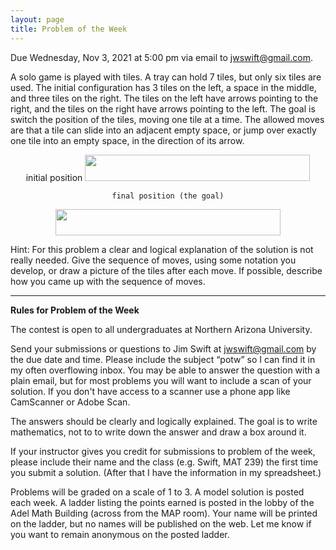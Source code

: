 ```yaml
---
layout: page
title: Problem of the Week
---
```


Due Wednesday, Nov 3, 2021 at 5:00 pm via email to 
<a href="mailto:jwswift@gmail.com?subject=potw" target="_blank">jwswift@gmail.com</a>.
<p>
A solo game is played with tiles.  A tray can hold 7 tiles, but only six tiles are used.
The initial configuration has 3 tiles on the left, a space in the middle, and three tiles on the right.
The tiles on the left have arrows pointing to the right, 
and the tiles on the right have arrows pointing to the left.
The goal is switch the position of the tiles, moving one tile at a time.
The allowed moves are that a tile can slide into an adjacent empty space, 
or jump over exactly one tile into an empty space,
in the direction of its arrow.
<p>
<center>
initial position
<img src = "https://naumathstat.github.io/problem-of-the-week/files/images/2021-11-03-init.png" 
style="width:360px;height:42">

	final position (the goal)

<img src = "https://naumathstat.github.io/problem-of-the-week/files/images/2021-11-03-final.png" 
style="width:360px;height:42">
</center>
Hint: For this problem a clear and logical explanation of the solution is not really needed.
Give the sequence of moves, using some notation you develop, or draw a picture of the tiles after each move.
If possible, describe how you came up with the sequence of moves.
<hr>
<b>Rules for Problem of the Week</b>
<p>
The contest is open to all undergraduates at Northern Arizona University.
<p>
Send your submissions or questions to Jim Swift at
<a href="mailto:jwswift@gmail.com?subject=potw" target="_blank">jwswift@gmail.com</a> by the due date and time.
Please include the subject &ldquo;potw&rdquo; so I can find it in my often overflowing inbox.
You may be able to answer the question with a plain email, but for most problems you will want to 
include a scan of your solution.  If you don't have access to a scanner use a phone app like
CamScanner or Adobe Scan.
<p>The answers should be clearly and logically explained.  The goal is to write mathematics, not to
 to write down the answer and draw a box around it.
<p>
	If your instructor gives you credit for submissions to problem of the week, please include their name
	and the class  (e.g. Swift, MAT 239) the first time you submit a solution.  
(After that I have the information in my spreadsheet.)
</p><p>
	Problems will be graded on a scale of 1 to 3.  A model solution is posted each week.
	A ladder listing the points earned is posted in the lobby of the Adel Math Building 
	(across from the MAP room).  Your name will be printed on the ladder, but no names will be published on the web.
	Let me know if you want to remain anonymous on the posted ladder.
</p>